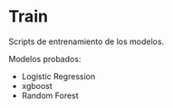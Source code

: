 # Train

Scripts de entrenamiento de los modelos.

Modelos probados:
- Logistic Regression
- xgboost
- Random Forest